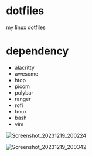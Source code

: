 # dotfiles
my linux dotfiles
# dependency
- alacritty
- awesome
- htop
- picom
- polybar
- ranger
- rofi
- tmux
- bash
- vim

![Screenshot_20231219_200224](https://github.com/chengyin30069/dotfiles/assets/83698305/9a9e4a83-2534-4e60-9bdc-7f43fc5af124)

![Screenshot_20231219_200342](https://github.com/chengyin30069/dotfiles/assets/83698305/f32879dd-fa76-4969-ac21-16820d206cff)
